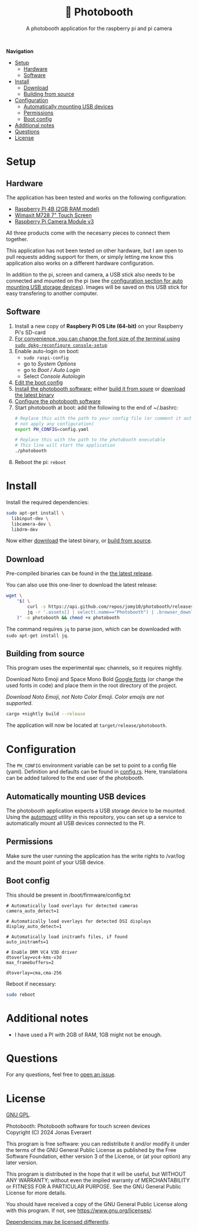<div align="center">
  <h1>📸 Photobooth</h1>
  <p>A photobooth application for the raspberry pi and pi camera</p>
</div><br/>

**Navigation**
- [Setup](#setup)
  - [Hardware](#hardware)
  - [Software](#software)
- [Install](#install)
  - [Download](#download)
  - [Building from source](#building-from-source)
- [Configuration](#configuration)
  - [Automatically mounting USB devices](#automatically-mounting-usb-devices)
  - [Permissions](#permissions)
  - [Boot config](#boot-config)
- [Additional notes](#additional-notes)
- [Questions](#questions)
- [License](#license)

# Setup

## Hardware

The application has been tested and works on the following configuration:
- [Raspberry Pi 4B (2GB RAM model)](https://www.raspberrypi.com/products/raspberry-pi-4-model-b/)
- [Wimaxit M728 7" Touch Screen](https://wimaxit.com/products/wimaxit-raspberry-pi-7-touch-screen-display-monitor-1024x600-usb-powered-hdmi-screen-monitor-ips-178-with-rear-speakers-stand-for-raspberry-4-3-2-laptop-pc)
- [Raspberry Pi Camera Module v3](https://www.raspberrypi.com/products/camera-module-3/)

All three products come with the necesarry pieces to connect them together.

This application has not been tested on other hardware, but I am open to pull
requests adding support for them, or simply letting me know this application
also works on a different hardware configuration.

In addition to the pi, screen and camera, a USB stick also needs to be connected and mounted on the pi (see the [configuration section for auto mounting USB storage devices](#automatically-mounting-usb-devices)). Images will be saved on this USB stick for easy transfering to another computer.

## Software

1. Install a new copy of **Raspbery Pi OS Lite (64-bit)** on your Raspberry Pi's SD-card
2. [For convenience, you can change the font size of the terminal using `sudo dpkg-reconfigure console-setup`](https://www.raspberrypi-spy.co.uk/2014/04/how-to-change-the-command-line-font-size/)
3. Enable auto-login on boot:
    - `sudo raspi-config`
    - go to *System Options*
    - go to *Boot / Auto Login*
    - Select *Console Autologin*
4. [Edit the boot config](#boot-config)
5. [Install the photobooth software](#Install); either [build it from soure](#building-from-source) or [download the latest binary](#download)
6. [Configure the photobooth software](#configuration)
7. Start photobooth at boot:
    add the following to the end of ~/.bashrc:
    ```sh
    # Replace this with the path to your config file (or comment it out to
    # not apply any configuration)
    export PH_CONFIG=config.yaml

    # Replace this with the path to the photobooth executable
    # This line will start the application
    ./photobooth
    ```
8. Reboot the pi: `reboot`

# Install

Install the required dependencies:

```sh
sudo apt-get install \
  libinput-dev \
  libcamera-dev \
  libdrm-dev
```

Now either [download](#download) the latest binary, or [build from source](#building-from-source).

## Download

Pre-compiled binaries can be found in the [the latest release](https://github.com/Jomy10/photobooth/releases/latest).

You can also use this one-liner to download the latest release:
```sh
wget \
    "$( \
        curl -s https://api.github.com/repos/jomy10/photobooth/releases/latest |
        jq -r '.assets[] | select(.name=="Photobooth") | .browser_download_url' \
    )" -o photobooth && chmod +x photobooth
```

The command requires `jq` to parse json, which can be downloaded with `sudo apt-get install jq`.

## Building from source

This program uses the experimental `mpmc` channels, so it requires nightly.

Download Noto Emoji and Space Mono Bold [Google fonts](https://fonts.google.com/noto/specimen/Noto+Emoji?selection.family=Noto+Color+Emoji|Noto+Emoji:wght@300..700|Space+Mono:ital,wght@0,400;0,700;1,400;1,700)
(or change the used fonts in code) and place them in the root directory of the project.

*Download Noto Emoji, not Noto Color Emoji. Color emojis are not supported*.

```sh
cargo +nightly build --release
```

The application will now be located at `target/release/photobooth`.

# Configuration

The `PH_CONFIG` environment variable can be set to point to a config file (yaml).
Definition and defaults can be found in [config.rs](./src/config.rs). Here,
translations can be added tailored to the end user of the photobooth.

## Automatically mounting USB devices

The photobooth application expects a USB storage device to be mounted. Using the
[automount](./automount) utility in this repository, you can set up a service
to automatically mount all USB devices connected to the PI.

## Permissions

Make sure the user running the application has the write rights to /var/log and the mount point of your USB device.

## Boot config

This should be present in /boot/firmware/config.txt

```
# Automatically load overlays for detected cameras
camera_auto_detect=1

# Automatically load overlays for detected DSI displays
display_auto_detect=1

# Automatically load initramfs files, if found
auto_initramfs=1

# Enable DRM VC4 V3D driver
dtoverlay=vc4-kms-v3d
max_framebuffers=2

dtoverlay=cma,cma-256
```

Reboot if necessary:

```sh
sudo reboot
```

# Additional notes

- I have used a PI with 2GB of RAM, 1GB might not be enough.

# Questions

For any questions, feel free to [open an issue](https://github.com/Jomy10/photobooth/issues/new/choose).

# License

[GNU GPL](LICENSE).

Photobooth: Photobooth software for touch screen devices<br/>
Copyright (C) 2024 Jonas Everaert

This program is free software: you can redistribute it and/or modify
it under the terms of the GNU General Public License as published by
the Free Software Foundation, either version 3 of the License, or
(at your option) any later version.

This program is distributed in the hope that it will be useful,
but WITHOUT ANY WARRANTY; without even the implied warranty of
MERCHANTABILITY or FITNESS FOR A PARTICULAR PURPOSE.  See the
GNU General Public License for more details.

You should have received a copy of the GNU General Public License
along with this program.  If not, see <https://www.gnu.org/licenses/>.

[Dependencies may be licensed differently](LICENSE_DEPENDENCIES).
